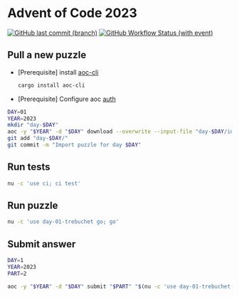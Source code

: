 # Advent of Code 2023


[![GitHub last commit (branch)](https://img.shields.io/github/last-commit/NonlinearFruit/advent-of-code-2023/master)](https://github.com/NonlinearFruit/advent-of-code-2023/commits/master/)
[![GitHub Workflow Status (with event)](https://img.shields.io/github/actions/workflow/status/NonlinearFruit/advent-of-code-2023/test.yml?label=tests)](https://github.com/NonlinearFruit/advent-of-code-2023/actions/workflows/test.yml)

## Pull a new puzzle

- [Prerequisite] install [aoc-cli]
    ```sh
    cargo install aoc-cli
    ```
- [Prerequisite] Configure aoc [auth]

```sh
DAY=01
YEAR=2023
mkdir "day-$DAY"
aoc -y "$YEAR" -d "$DAY" download --overwrite --input-file "day-$DAY/input" --puzzle-file "day-$DAY/README.md"
git add "day-$DAY/"
git commit -m "Import puzzle for day $DAY"
```

[aoc-cli]: https://github.com/scarvalhojr/aoc-cli
[auth]: https://github.com/scarvalhojr/aoc-cli?tab=readme-ov-file#session-cookie-

## Run tests

```sh
nu -c 'use ci; ci test'
 ````

## Run puzzle

```sh
nu -c 'use day-01-trebuchet go; go'
 ````

## Submit answer

```sh
DAY=1
YEAR=2023
PART=2

aoc -y "$YEAR" -d "$DAY" submit "$PART" "$(nu -c 'use day-01-trebuchet go; go')"
```
